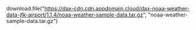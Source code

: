 download.file("https://dax-cdn.cdn.appdomain.cloud/dax-noaa-weather-data-jfk-airport/1.1.4/noaa-weather-sample-data.tar.gz", "noaa-weather-sample-data.tar.gz")
